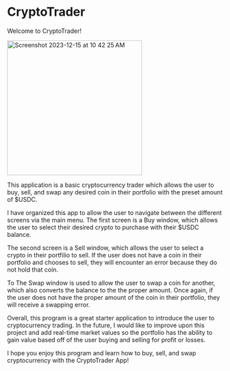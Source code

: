 # CryptoTrader
Welcome to CryptoTrader!

<img width="315" alt="Screenshot 2023-12-15 at 10 42 25 AM" src="https://github.com/daltondascani/CryptoTrader/assets/101837776/414f1d4f-2d2c-40cc-97c7-750afa624c2b">

This application is a basic cryptocurrency trader which allows the user to buy, sell, and swap any desired coin in their portfolio with the preset amount of $USDC.

I have organized this app to allow the user to navigate between the different screens via the main menu. The first screen is a Buy window, which allows the user to select their desired crypto to purchase with their $USDC balance.

The second screen is a Sell window, which allows the user to select a crypto in their portfilio to sell. If the user does not have a coin in their portfolio and chooses to sell, they will encounter an error because they do not hold that coin.

To The Swap window is used to allow the user to swap a coin for another, which also converts the balance to the the proper amount. Once again, if the user does not have the proper amount of the coin in their portfolio, they will receive a swapping error.

Overall, this program is a great starter application to introduce the user to cryptocurrency trading. In the future, I would like to improve upon this project and add real-time market values so the portfolio has the ability to gain value based off of the user buying and selling for profit or losses.

I hope you enjoy this program and learn how to buy, sell, and swap cryptocurrency with the CryptoTrader App!
